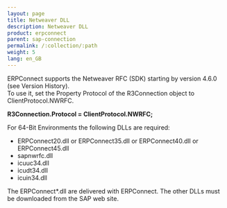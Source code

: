 ```yaml
---
layout: page
title: Netweaver DLL
description: Netweaver DLL
product: erpconnect
parent: sap-connection
permalink: /:collection/:path
weight: 5
lang: en_GB
---
```


ERPConnect supports the Netweaver RFC (SDK) starting by version 4.6.0 (see Version History).  
To use it, set the Property Protocol of the R3Connection object to ClientProtocol.NWRFC. 

**R3Connection.Protocol = ClientProtocol.NWRFC;**

For 64-Bit Environments the following DLLs are required:
- ERPConnect20.dll or ERPConnect35.dll or ERPConnect40.dll or ERPConnect45.dll
- sapnwrfc.dll
- icuuc34.dll
- icudt34.dll
- icuin34.dll 

The ERPConnect*.dll are delivered with ERPConnect. The other DLLs must be downloaded from the SAP web site.
